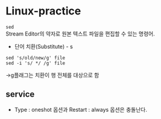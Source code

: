 # Linux-practice   

```sed```   
Stream Editor의 약자로 원본 텍스트 파일을 편집할 수 있는 명령어.   
- 단어 치환(Substitute) - s   
```
sed 's/old/new/g' file
sed -i 's/ */ /g' file
```	   
->g플래그는 치환이 행 전체를 대상으로 함   


## service   
- Type : oneshot 옵션과 Restart : always 옵션은 충돌난다.   